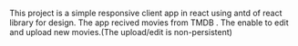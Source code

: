 This project is a simple responsive client app in react using antd of react library for design.
The app recived movies from TMDB .
The enable to edit and upload new movies.(The upload/edit is non-persistent)
